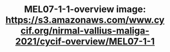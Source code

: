 ---
title: "MEL07-1-1-overview
image: https://s3.amazonaws.com/www.cycif.org/nirmal-vallius-maliga-2021/cycif-overview/MEL07-1-1"
layout: osd-exhibit
paper: config-HTA-MELATLAS-1
figure: MEL07-1-1-overview
---